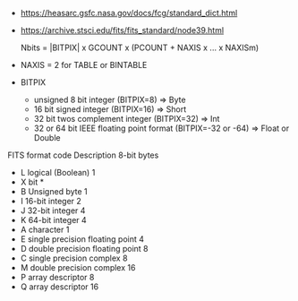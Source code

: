 

* https://heasarc.gsfc.nasa.gov/docs/fcg/standard_dict.html
* https://archive.stsci.edu/fits/fits_standard/node39.html


    Nbits = |BITPIX| x GCOUNT x (PCOUNT + NAXIS x ... x NAXISm)


* NAXIS = 2 for TABLE or BINTABLE
* BITPIX
  * unsigned 8 bit integer (BITPIX=8) => Byte
  * 16 bit signed integer (BITPIX=16) => Short
  * 32 bit twos complement integer (BITPIX=32) => Int
  * 32 or 64 bit IEEE floating point format (BITPIX=-32 or -64) => Float or Double



FITS format code         Description                     8-bit bytes

* L                        logical (Boolean)               1
* X                        bit                             *
* B                        Unsigned byte                   1
* I                        16-bit integer                  2
* J                        32-bit integer                  4
* K                        64-bit integer                  4
* A                        character                       1
* E                        single precision floating point 4
* D                        double precision floating point 8
* C                        single precision complex        8
* M                        double precision complex        16
* P                        array descriptor                8
* Q                        array descriptor                16


